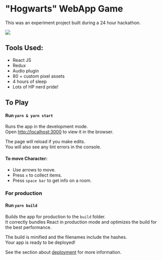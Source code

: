 
# "Hogwarts" WebApp Game

This was an experiment project built during a 24 hour hackathon. 

![](game.gif)

## Tools Used:

* React JS
* Redux
* Audio plugin
* 80 + custom pixel assets
* 4 hours of sleep
* Lots of HP nerd pride!

## To Play

#### Run  `yarn & yarn start`

Runs the app in the development mode.<br />
Open [http://localhost:3000](http://localhost:3000) to view it in the browser.

The page will reload if you make edits.<br />
You will also see any lint errors in the console.

#### To move Character:
* Use arrows to move.
* Press `x` to collect items.
* Press `space bar` to get info on a room.

### For production

#### Run `yarn build`

Builds the app for production to the `build` folder.<br />
It correctly bundles React in production mode and optimizes the build for the best performance.

The build is minified and the filenames include the hashes.<br />
Your app is ready to be deployed!

See the section about [deployment](https://facebook.github.io/create-react-app/docs/deployment) for more information.

